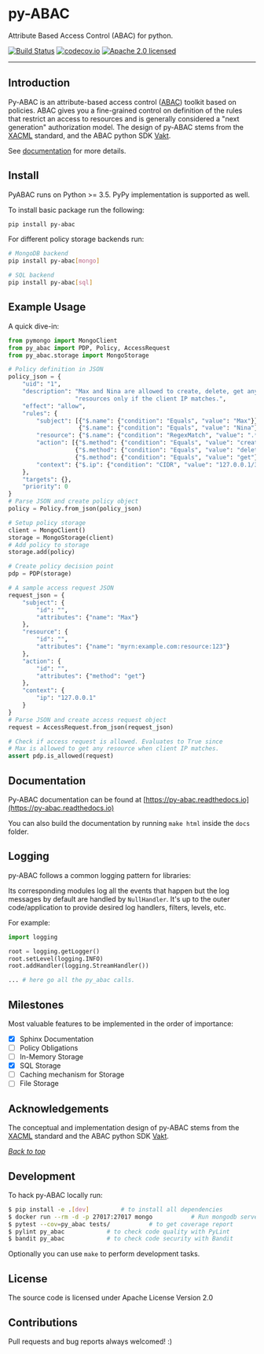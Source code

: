 # py-ABAC
Attribute Based Access Control (ABAC) for python. 

[![Build Status](https://travis-ci.com/ketgo/py-abac.svg?token=oCVxhfjJAa2zDdszGjoy&branch=master)](https://travis-ci.com/ketgo/py-abac)
[![codecov.io](https://codecov.io/gh/ketgo/pyabac/coverage.svg?branch=master)](https://codecov.io/gh/ketgo/pyabac/coverage.svg?branch=master)
[![Apache 2.0 licensed](https://img.shields.io/badge/License-Apache%202.0-yellow.svg)](https://raw.githubusercontent.com/kolotaev/vakt/master/LICENSE)

---

## Introduction

Py-ABAC is an attribute-based access control ([ABAC](https://en.wikipedia.org/wiki/Attribute-based_access_control)) toolkit based on policies. ABAC gives you a fine-grained control on definition of the rules that restrict an access to resources and is generally considered a "next generation" authorization model. The design of py-ABAC stems from the [XACML](https://en.wikipedia.org/wiki/XACML) standard, and the ABAC python SDK [Vakt](https://github.com/kolotaev/vakt).

See [documentation](https://py-abac.readthedocs.io) for more details.

## Install

PyABAC runs on Python >= 3.5. PyPy implementation is supported as well.


To install basic package run the following:
```bash
pip install py-abac
```

For different policy storage backends run:
```bash
# MongoDB backend
pip install py-abac[mongo]

# SQL backend
pip install py-abac[sql]
```

## Example Usage

A quick dive-in:

```python
from pymongo import MongoClient
from py_abac import PDP, Policy, AccessRequest
from py_abac.storage import MongoStorage

# Policy definition in JSON
policy_json = {
    "uid": "1",
    "description": "Max and Nina are allowed to create, delete, get any "
                   "resources only if the client IP matches.",
    "effect": "allow",
    "rules": {
        "subject": [{"$.name": {"condition": "Equals", "value": "Max"}},
                    {"$.name": {"condition": "Equals", "value": "Nina"}}],
        "resource": {"$.name": {"condition": "RegexMatch", "value": ".*"}},
        "action": [{"$.method": {"condition": "Equals", "value": "create"}},
                   {"$.method": {"condition": "Equals", "value": "delete"}},
                   {"$.method": {"condition": "Equals", "value": "get"}}],
        "context": {"$.ip": {"condition": "CIDR", "value": "127.0.0.1/32"}}
    },
    "targets": {},
    "priority": 0
}
# Parse JSON and create policy object
policy = Policy.from_json(policy_json)

# Setup policy storage
client = MongoClient()
storage = MongoStorage(client)
# Add policy to storage
storage.add(policy)

# Create policy decision point
pdp = PDP(storage)

# A sample access request JSON
request_json = {
    "subject": {
        "id": "", 
        "attributes": {"name": "Max"}
    },
    "resource": {
        "id": "", 
        "attributes": {"name": "myrn:example.com:resource:123"}
    },
    "action": {
        "id": "", 
        "attributes": {"method": "get"}
    },
    "context": {
        "ip": "127.0.0.1"
    }
}
# Parse JSON and create access request object
request = AccessRequest.from_json(request_json)

# Check if access request is allowed. Evaluates to True since 
# Max is allowed to get any resource when client IP matches.
assert pdp.is_allowed(request)
```

## Documentation

Py-ABAC documentation can be found at [https://py-abac.readthedocs.io](https://py-abac.readthedocs.io)

You can also build the documentation by running `make html` inside the `docs` folder.

## Logging

py-ABAC follows a common logging pattern for libraries:

Its corresponding modules log all the events that happen but the log messages by default are handled by `NullHandler`. It's up to the outer code/application to provide desired log handlers, filters, levels, etc.

For example:

```python
import logging

root = logging.getLogger()
root.setLevel(logging.INFO)
root.addHandler(logging.StreamHandler())

... # here go all the py_abac calls.
```

## Milestones

Most valuable features to be implemented in the order of importance:

- [x] Sphinx Documentation
- [ ] Policy Obligations
- [ ] In-Memory Storage
- [x] SQL Storage
- [ ] Caching mechanism for Storage
- [ ] File Storage

## Acknowledgements

The conceptual and implementation design of py-ABAC stems from the [XACML](https://en.wikipedia.org/wiki/XACML) standard and the ABAC python SDK [Vakt](https://github.com/kolotaev/vakt).

*[Back to top](#py-abac)*

## Development

To hack py-ABAC locally run:

```bash
$ pip install -e .[dev]			# to install all dependencies
$ docker run --rm -d -p 27017:27017 mongo			# Run mongodb server on docker
$ pytest --cov=py_abac tests/			# to get coverage report
$ pylint py_abac			# to check code quality with PyLint
$ bandit py_abac			# to check code security with Bandit
```

Optionally you can use `make` to perform development tasks.

## License

The source code is licensed under Apache License Version 2.0

## Contributions

Pull requests and bug reports always welcomed! :)
